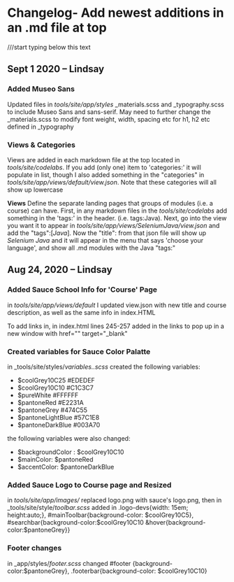 # Changelog- Add newest additions in an .md file at top
///start typing below this text

## Sept 1 2020 – Lindsay
### Added Museo Sans
Updated files in _tools/site/app/styles_ _materials.scss and _typography.scss to include Museo Sans and sans-serif. May need to further change the _materials.scss to modify font weight, width, spacing etc for h1, h2 etc defined in _typography

### Views & Categories
Views are added in each markdown file at the top located in _tools/site/codelabs_. If you add (only one) item to 'categories:' it will populate in list, though I also added something in the "categories" in _tools/site/app/views/default/view.json_. Note that these categories will all show up lowercase

**Views** Define the separate landing pages that groups of modules (i.e. a course) can have. First, in any markdown files in the _tools/site/codelabs_ add something in the 'tags:' in the header. (i.e. tags:Java). Next, go into the view you want it to appear in _tools/site/app/views/SeleniumJava/view.json_ and add the "tags":[*Java*]. Now the "title":  from that json file will show up _Selenium Java_ and it will appear in the menu that says 'choose your language', and show all .md modules with the Java "tags:" 

## Aug 24, 2020 – Lindsay
### Added Sauce School Info for 'Course' Page
 in _tools/site/app/views/default_ I updated view.json with new title and course description, as well as the same info in index.HTML

 To add links in, in index.html lines 245-257 added in the links to pop up in a new window with href="" target="_blank"

### Created variables for Sauce Color Palatte
in _tools/site/styles/_variables..scss_ created the following variables:
- $coolGrey10C25 #EDEDEF
- $coolGrey10C10 #C1C3C7
- $pureWhite #FFFFFF
- $pantoneRed #E2231A
- $pantoneGrey #474C55
- $pantoneLightBlue #57C1E8
- $pantoneDarkBlue #003A70

the following variables were also changed:
- $backgroundColor : $coolGrey10C10
- $mainColor: $pantoneRed
- $accentColor: $pantoneDarkBlue

### Added Sauce Logo to Course page and Resized
in _tools/site/app/images/_ replaced logo.png with sauce's logo.png, then in _tools/site/style/_toolbar.scss_ added in .logo-devs{width: 15em; height:auto;},  \#mainToolbar{background-color: $coolGrey10C5}, \#searchbar{background-color:$coolGrey10C10 &hover{background-color:$pantoneGrey}}

### Footer changes
in _app/styles/_footer.scss_ changed \#footer {background-color:$pantoneGrey}, .footerbar{background-color: $coolGrey10C10}
